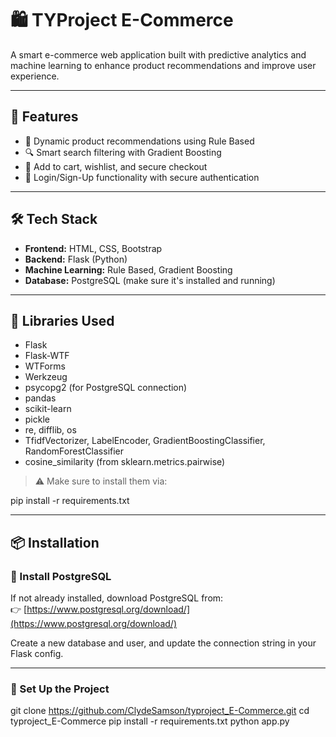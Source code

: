 # 🛍️ TYProject E-Commerce

A smart e-commerce web application built with predictive analytics and machine learning to enhance product recommendations and improve user experience.

---

## 🚀 Features

- 👕 Dynamic product recommendations using Rule Based
- 🔍 Smart search filtering with Gradient Boosting
- 🛒 Add to cart, wishlist, and secure checkout
- 🔐 Login/Sign-Up functionality with secure authentication

---

## 🛠️ Tech Stack

- **Frontend:** HTML, CSS, Bootstrap
- **Backend:** Flask (Python)
- **Machine Learning:** Rule Based, Gradient Boosting
- **Database:** PostgreSQL (make sure it's installed and running)

---

## 🔗 Libraries Used

- Flask
- Flask-WTF
- WTForms
- Werkzeug
- psycopg2 (for PostgreSQL connection)
- pandas
- scikit-learn
- pickle
- re, difflib, os
- TfidfVectorizer, LabelEncoder, GradientBoostingClassifier, RandomForestClassifier
- cosine_similarity (from sklearn.metrics.pairwise)

> ⚠️ Make sure to install them via:

pip install -r requirements.txt

---

## 📦 Installation

### 🐘 Install PostgreSQL

If not already installed, download PostgreSQL from:  
👉 [https://www.postgresql.org/download/](https://www.postgresql.org/download/)

Create a new database and user, and update the connection string in your Flask config.

---

### 🔧 Set Up the Project

git clone https://github.com/ClydeSamson/typroject_E-Commerce.git
cd typroject_E-Commerce
pip install -r requirements.txt
python app.py
